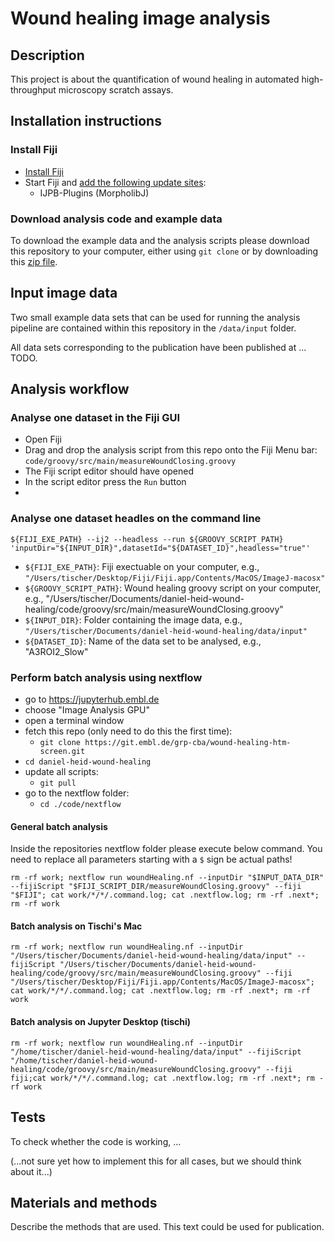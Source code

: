 # Wound healing image analysis

## Description

This project is about the quantification of wound healing in automated high-throughput microscopy scratch assays.

## Installation instructions

### Install Fiji

- [Install Fiji](https://fiji.sc/)
- Start Fiji and [add the following update sites]():
  - IJPB-Plugins (MorpholibJ)

### Download analysis code and example data

To download the example data and the analysis scripts please download this repository to your computer, either using `git clone` or by downloading this [zip file](https://git.embl.de/grp-cba/wound-healing-htm-screen/-/archive/main/wound-healing-htm-screen-main.zip).

## Input image data

Two small example data sets that can be used for running the analysis pipeline are contained within this repository in the `/data/input` folder.

All data sets corresponding to the publication have been published at ... TODO.

## Analysis workflow

### Analyse one dataset in the Fiji GUI

- Open Fiji
- Drag and drop the analysis script from this repo onto the Fiji Menu bar: `code/groovy/src/main/measureWoundClosing.groovy`
- The Fiji script editor should have opened
- In the script editor press the `Run` button
-   

### Analyse one dataset headles on the command line

`${FIJI_EXE_PATH} --ij2 --headless --run ${GROOVY_SCRIPT_PATH} 'inputDir="${INPUT_DIR}",datasetId="${DATASET_ID}",headless="true"'`

- `${FIJI_EXE_PATH}`: Fiji exectuable on your computer, e.g., `"/Users/tischer/Desktop/Fiji/Fiji.app/Contents/MacOS/ImageJ-macosx"`
- `${GROOVY_SCRIPT_PATH}`: Wound healing groovy script on your computer, e.g., "/Users/tischer/Documents/daniel-heid-wound-healing/code/groovy/src/main/measureWoundClosing.groovy"
- `${INPUT_DIR}`: Folder containing the image data, e.g., `"/Users/tischer/Documents/daniel-heid-wound-healing/data/input"` 
- `${DATASET_ID}`: Name of the data set to be analysed, e.g., "A3ROI2_Slow"

### Perform batch analysis using nextflow

- go to https://jupyterhub.embl.de
- choose "Image Analysis GPU"
- open a terminal window
- fetch this repo (only need to do this the first time): 
  - `git clone https://git.embl.de/grp-cba/wound-healing-htm-screen.git` 
- `cd daniel-heid-wound-healing`
- update all scripts:
  - `git pull`
- go to the nextflow folder:
  - `cd ./code/nextflow`

#### General batch analysis

Inside the repositories nextflow folder please execute below command.
You need to replace all parameters starting with a `$` sign be actual paths!

 `rm -rf work; nextflow run woundHealing.nf --inputDir "$INPUT_DATA_DIR" --fijiScript "$FIJI_SCRIPT_DIR/measureWoundClosing.groovy" --fiji "$FIJI"; cat work/*/*/.command.log; cat .nextflow.log; rm -rf .next*; rm -rf work`
 
#### Batch analysis on Tischi's Mac

`rm -rf work; nextflow run woundHealing.nf --inputDir "/Users/tischer/Documents/daniel-heid-wound-healing/data/input" --fijiScript "/Users/tischer/Documents/daniel-heid-wound-healing/code/groovy/src/main/measureWoundClosing.groovy" --fiji "/Users/tischer/Desktop/Fiji/Fiji.app/Contents/MacOS/ImageJ-macosx"; cat work/*/*/.command.log; cat .nextflow.log; rm -rf .next*; rm -rf work`

#### Batch analysis on Jupyter Desktop (tischi)

`rm -rf work; nextflow run woundHealing.nf --inputDir "/home/tischer/daniel-heid-wound-healing/data/input" --fijiScript "/home/tischer/daniel-heid-wound-healing/code/groovy/src/main/measureWoundClosing.groovy" --fiji fiji;cat work/*/*/.command.log; cat .nextflow.log; rm -rf .next*; rm -rf work`


## Tests

To check whether the code is working, ...

(...not sure yet how to implement this for all cases, but we should think about it...)

## Materials and methods

Describe the methods that are used. This text could be used for publication.

